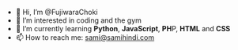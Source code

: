 - 👋 Hi, I’m @FujiwaraChoki
- 👀 I’m interested in coding and the gym
- 🌱 I’m currently learning <b>Python</b>, <b>JavaScript</b>, <b>PH</b>P, <b>HTML</b> and <b>CSS</b>
- 📫 How to reach me: sami@samihindi.com

<!---
FujiwaraChoki/FujiwaraChoki is a ✨ special ✨ repository because its `README.md` (this file) appears on your GitHub profile.
You can click the Preview link to take a look at your changes.
--->
